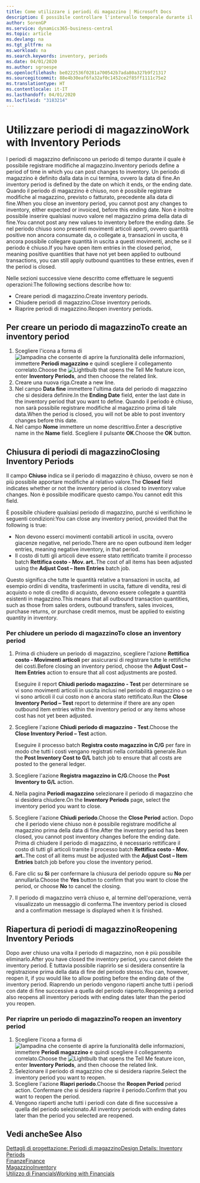 ```yaml
---
title: Come utilizzare i periodi di magazzino | Microsoft Docs
description: È possibile controllare l'intervallo temporale durante il quale si possono registrare modifiche al magazzino defininendo periodi di magazzino.
author: SorenGP
ms.service: dynamics365-business-central
ms.topic: article
ms.devlang: na
ms.tgt_pltfrm: na
ms.workload: na
ms.search.keywords: inventory, periods
ms.date: 04/01/2020
ms.author: sgroespe
ms.openlocfilehash: be0222536f0281a700542b7ada80a327b9f21317
ms.sourcegitcommit: 88e4b30eaf6fa32af0c1452ce2f85ff1111c75e2
ms.translationtype: HT
ms.contentlocale: it-IT
ms.lasthandoff: 04/01/2020
ms.locfileid: "3183214"
---
```

# <a name="work-with-inventory-periods"></a><span data-ttu-id="26d66-103">Utilizzare periodi di magazzino</span><span class="sxs-lookup"><span data-stu-id="26d66-103">Work with Inventory Periods</span></span>
<span data-ttu-id="26d66-104">I periodi di magazzino definiscono un periodo di tempo durante il quale è possibile registrare modifiche al magazzino.</span><span class="sxs-lookup"><span data-stu-id="26d66-104">Inventory periods define a period of time in which you can post changes to inventory.</span></span> <span data-ttu-id="26d66-105">Un periodo di magazzino è definito dalla data in cui termina, ovvero la data di fine.</span><span class="sxs-lookup"><span data-stu-id="26d66-105">An inventory period is defined by the date on which it ends, or the ending date.</span></span> <span data-ttu-id="26d66-106">Quando il periodo di magazzino è chiuso, non è possibile registrare modifiche al magazzino, previsto o fatturato, precedente alla data di fine.</span><span class="sxs-lookup"><span data-stu-id="26d66-106">When you close an inventory period, you cannot post any changes to inventory, either expected or invoiced, before this ending date.</span></span> <span data-ttu-id="26d66-107">Non è inoltre possibile inserire qualsiasi nuovo valore nel magazzino prima della data di fine.</span><span class="sxs-lookup"><span data-stu-id="26d66-107">You cannot post any new values to inventory before the ending date.</span></span> <span data-ttu-id="26d66-108">Se nel periodo chiuso sono presenti movimenti articoli aperti, ovvero quantità positive non ancora consumate da, o collegate a, transazioni in uscita, è ancora possibile collegare quantità in uscita a questi movimenti, anche se il periodo è chiuso.</span><span class="sxs-lookup"><span data-stu-id="26d66-108">If you have open item entries in the closed period, meaning positive quantities that have not yet been applied to outbound transactions, you can still apply outbound quantities to these entries, even if the period is closed.</span></span>  

<span data-ttu-id="26d66-109">Nelle sezioni successive viene descritto come effettuare le seguenti operazioni:</span><span class="sxs-lookup"><span data-stu-id="26d66-109">The following sections describe how to:</span></span>

* <span data-ttu-id="26d66-110">Creare periodi di magazzino.</span><span class="sxs-lookup"><span data-stu-id="26d66-110">Create inventory periods.</span></span>  
* <span data-ttu-id="26d66-111">Chiudere periodi di magazzino.</span><span class="sxs-lookup"><span data-stu-id="26d66-111">Close inventory periods.</span></span>  
* <span data-ttu-id="26d66-112">Riaprire periodi di magazzino.</span><span class="sxs-lookup"><span data-stu-id="26d66-112">Reopen inventory periods.</span></span>  

## <a name="to-create-an-inventory-period"></a><span data-ttu-id="26d66-113">Per creare un periodo di magazzino</span><span class="sxs-lookup"><span data-stu-id="26d66-113">To create an inventory period</span></span>  
1. <span data-ttu-id="26d66-114">Scegliere l'icona a forma di ![lampadina che consente di aprire la funzionalità delle informazioni](media/ui-search/search_small.png "Informazioni sull'operazione che si desidera eseguire"), immettere **Periodi magazzino** e quindi scegliere il collegamento correlato.</span><span class="sxs-lookup"><span data-stu-id="26d66-114">Choose the ![Lightbulb that opens the Tell Me feature](media/ui-search/search_small.png "Tell me what you want to do") icon, enter **Inventory Periods**, and then choose the related link.</span></span>  
2. <span data-ttu-id="26d66-115">Creare una nuova riga.</span><span class="sxs-lookup"><span data-stu-id="26d66-115">Create a new line.</span></span>  
3. <span data-ttu-id="26d66-116">Nel campo **Data fine** immettere l'ultima data del periodo di magazzino che si desidera definire.</span><span class="sxs-lookup"><span data-stu-id="26d66-116">In the **Ending Date** field, enter the last date in the inventory period that you want to define.</span></span> <span data-ttu-id="26d66-117">Quando il periodo è chiuso, non sarà possibile registrare modifiche al magazzino prima di tale data.</span><span class="sxs-lookup"><span data-stu-id="26d66-117">When the period is closed, you will not be able to post inventory changes before this date.</span></span>  
4. <span data-ttu-id="26d66-118">Nel campo **Nome** immettere un nome descrittivo.</span><span class="sxs-lookup"><span data-stu-id="26d66-118">Enter a descriptive name in the **Name** field.</span></span> <span data-ttu-id="26d66-119">Scegliere il pulsante **OK**.</span><span class="sxs-lookup"><span data-stu-id="26d66-119">Choose the **OK** button.</span></span>  

## <a name="closing-inventory-periods"></a><span data-ttu-id="26d66-120">Chiusura di periodi di magazzino</span><span class="sxs-lookup"><span data-stu-id="26d66-120">Closing Inventory Periods</span></span>  
<span data-ttu-id="26d66-121">Il campo **Chiuso** indica se il periodo di magazzino è chiuso, ovvero se non è più possibile apportare modifiche al relativo valore.</span><span class="sxs-lookup"><span data-stu-id="26d66-121">The **Closed** field indicates whether or not the inventory period is closed to inventory value changes.</span></span> <span data-ttu-id="26d66-122">Non è possibile modificare questo campo.</span><span class="sxs-lookup"><span data-stu-id="26d66-122">You cannot edit this field.</span></span>  

<span data-ttu-id="26d66-123">È possibile chiudere qualsiasi periodo di magazzino, purché si verifichino le seguenti condizioni:</span><span class="sxs-lookup"><span data-stu-id="26d66-123">You can close any inventory period, provided that the following is true:</span></span>  

* <span data-ttu-id="26d66-124">Non devono esserci movimenti contabili articoli in uscita, ovvero giacenze negative, nel periodo.</span><span class="sxs-lookup"><span data-stu-id="26d66-124">There are no open outbound item ledger entries, meaning negative inventory, in that period.</span></span>  
* <span data-ttu-id="26d66-125">Il costo di tutti gli articoli deve essere stato rettificato tramite il processo batch **Rettifica costo - Mov. art.**.</span><span class="sxs-lookup"><span data-stu-id="26d66-125">The cost of all items has been adjusted using the **Adjust Cost – Item Entries** batch job.</span></span>  

<span data-ttu-id="26d66-126">Questo significa che tutte le quantità relative a transazioni in uscita, ad esempio ordini di vendita, trasferimenti in uscita, fatture di vendita, resi di acquisto o note di credito di acquisto, devono essere collegate a quantità esistenti in magazzino.</span><span class="sxs-lookup"><span data-stu-id="26d66-126">This means that all outbound transaction quantities, such as those from sales orders, outbound transfers, sales invoices, purchase returns, or purchase credit memos, must be applied to existing quantity in inventory.</span></span>  

### <a name="to-close-an-inventory-period"></a><span data-ttu-id="26d66-127">Per chiudere un periodo di magazzino</span><span class="sxs-lookup"><span data-stu-id="26d66-127">To close an inventory period</span></span>  
1. <span data-ttu-id="26d66-128">Prima di chiudere un periodo di magazzino, scegliere l'azione **Rettifica costo - Movimenti articoli** per assicurarsi di registrare tutte le rettifiche dei costi.</span><span class="sxs-lookup"><span data-stu-id="26d66-128">Before closing an inventory period, choose the **Adjust Cost – Item Entries** action to ensure that all cost adjustments are posted.</span></span>

     <span data-ttu-id="26d66-129">Eseguire il report **Chiudi periodo magazzino - Test** per determinare se vi sono movimenti articoli in uscita inclusi nel periodo di magazzino o se vi sono articoli il cui costo non è ancora stato rettificato.</span><span class="sxs-lookup"><span data-stu-id="26d66-129">Run the **Close Inventory Period – Test** report to determine if there are any open outbound item entries within the inventory period or any items whose cost has not yet been adjusted.</span></span>  
2. <span data-ttu-id="26d66-130">Scegliere l'azione **Chiudi periodo di magazzino - Test**.</span><span class="sxs-lookup"><span data-stu-id="26d66-130">Choose the **Close Inventory Period – Test** action.</span></span>  

     <span data-ttu-id="26d66-131">Eseguire il processo batch **Registra costo magazzino in C/G** per fare in modo che tutti i costi vengano registrati nella contabilità generale.</span><span class="sxs-lookup"><span data-stu-id="26d66-131">Run the **Post Inventory Cost to G/L** batch job to ensure that all costs are posted to the general ledger.</span></span>  
3. <span data-ttu-id="26d66-132">Scegliere l'azione **Registra magazzino in C/G**.</span><span class="sxs-lookup"><span data-stu-id="26d66-132">Choose the **Post Inventory to G/L** action.</span></span>  
4. <span data-ttu-id="26d66-133">Nella pagina **Periodi magazzino** selezionare il periodo di magazzino che si desidera chiudere.</span><span class="sxs-lookup"><span data-stu-id="26d66-133">On the **Inventory Periods** page, select the inventory period you want to close.</span></span>  
5. <span data-ttu-id="26d66-134">Scegliere l'azione **Chiudi periodo**.</span><span class="sxs-lookup"><span data-stu-id="26d66-134">Choose the **Close Period** action.</span></span> <span data-ttu-id="26d66-135">Dopo che il periodo viene chiuso non è possibile registrare modifiche al magazzino prima della data di fine.</span><span class="sxs-lookup"><span data-stu-id="26d66-135">After the inventory period has been closed, you cannot post inventory changes before the ending date.</span></span> <span data-ttu-id="26d66-136">Prima di chiudere il periodo di magazzino, è necessario rettificare il costo di tutti gli articoli tramite il processo batch **Rettifica costo - Mov. art.**.</span><span class="sxs-lookup"><span data-stu-id="26d66-136">The cost of all items must be adjusted with the **Adjust Cost – Item Entries** batch job before you close the inventory period.</span></span>  
6. <span data-ttu-id="26d66-137">Fare clic su **Sì** per confermare la chiusura del periodo oppure su **No** per annullarla.</span><span class="sxs-lookup"><span data-stu-id="26d66-137">Choose the **Yes** button to confirm that you want to close the period, or choose **No** to cancel the closing.</span></span>  
7. <span data-ttu-id="26d66-138">Il periodo di magazzino verrà chiuso e, al termine dell'operazione, verrà visualizzato un messaggio di conferma.</span><span class="sxs-lookup"><span data-stu-id="26d66-138">The inventory period is closed and a confirmation message is displayed when it is finished.</span></span>  

## <a name="reopening-inventory-periods"></a><span data-ttu-id="26d66-139">Riapertura di periodi di magazzino</span><span class="sxs-lookup"><span data-stu-id="26d66-139">Reopening Inventory Periods</span></span>  
<span data-ttu-id="26d66-140">Dopo aver chiuso una volta il periodo di magazzino, non è più possibile eliminarlo.</span><span class="sxs-lookup"><span data-stu-id="26d66-140">After you have closed the inventory period, you cannot delete the inventory period.</span></span> <span data-ttu-id="26d66-141">È tuttavia possibile riaprirlo se si desidera consentire la registrazione prima della data di fine del periodo stesso.</span><span class="sxs-lookup"><span data-stu-id="26d66-141">You can, however, reopen it, if you would like to allow posting before the ending date of the inventory period.</span></span> <span data-ttu-id="26d66-142">Riaprendo un periodo vengono riaperti anche tutti i periodi con date di fine successive a quella del periodo riaperto.</span><span class="sxs-lookup"><span data-stu-id="26d66-142">Reopening a period also reopens all inventory periods with ending dates later than the period you reopen.</span></span>  

### <a name="to-reopen-an-inventory-period"></a><span data-ttu-id="26d66-143">Per riaprire un periodo di magazzino</span><span class="sxs-lookup"><span data-stu-id="26d66-143">To reopen an inventory period</span></span>  
1. <span data-ttu-id="26d66-144">Scegliere l'icona a forma di ![lampadina che consente di aprire la funzionalità delle informazioni](media/ui-search/search_small.png "Informazioni sull'operazione che si desidera eseguire"), immettere **Periodi magazzino** e quindi scegliere il collegamento correlato.</span><span class="sxs-lookup"><span data-stu-id="26d66-144">Choose the ![Lightbulb that opens the Tell Me feature](media/ui-search/search_small.png "Tell me what you want to do") icon, enter **Inventory Periods**, and then choose the related link.</span></span>  
2. <span data-ttu-id="26d66-145">Selezionare il periodo di magazzino che si desidera riaprire.</span><span class="sxs-lookup"><span data-stu-id="26d66-145">Select the inventory period you want to reopen.</span></span>  
3. <span data-ttu-id="26d66-146">Scegliere l'azione **Riapri periodo**.</span><span class="sxs-lookup"><span data-stu-id="26d66-146">Choose the **Reopen Period** period action.</span></span> <span data-ttu-id="26d66-147">Confermare che si desidera riaprire il periodo.</span><span class="sxs-lookup"><span data-stu-id="26d66-147">Confirm that you want to reopen the period.</span></span>  
4. <span data-ttu-id="26d66-148">Vengono riaperti anche tutti i periodi con date di fine successive a quella del periodo selezionato.</span><span class="sxs-lookup"><span data-stu-id="26d66-148">All inventory periods with ending dates later than the period you selected are reopened.</span></span>  

## <a name="see-also"></a><span data-ttu-id="26d66-149">Vedi anche</span><span class="sxs-lookup"><span data-stu-id="26d66-149">See Also</span></span>  
[<span data-ttu-id="26d66-150">Dettagli di progettazione: Periodi di magazzino</span><span class="sxs-lookup"><span data-stu-id="26d66-150">Design Details: Inventory Periods</span></span>](design-details-inventory-periods.md)  
[<span data-ttu-id="26d66-151">Finanze</span><span class="sxs-lookup"><span data-stu-id="26d66-151">Finance</span></span>](finance.md)  
[<span data-ttu-id="26d66-152">Magazzino</span><span class="sxs-lookup"><span data-stu-id="26d66-152">Inventory</span></span>](inventory-manage-inventory.md)  
[<span data-ttu-id="26d66-153">Utilizzo di Financials</span><span class="sxs-lookup"><span data-stu-id="26d66-153">Working with Financials</span></span>](ui-work-product.md)
